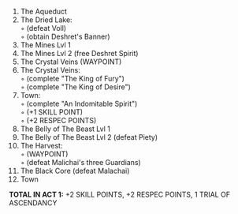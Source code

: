 1. The Aqueduct  
2. The Dried Lake:  
◦ (defeat Voll)  
◦ (obtain Deshret's Banner)  
3. The Mines Lvl 1  
4. The Mines Lvl 2 (free Deshret Spirit)  
5. The Crystal Veins (WAYPOINT)  
6. The Crystal Veins:  
◦ (complete "The King of Fury")  
◦ (complete "The King of Desire")  
7. Town:  
◦ (complete "An Indomitable Spirit")  
◦ (+1 SKILL POINT)  
◦ (+2 RESPEC POINTS)  
8. The Belly of The Beast Lvl 1  
9. The Belly of The Beast Lvl 2 (defeat Piety)  
10. The Harvest:  
◦ (WAYPOINT)  
◦ (defeat Malichai's three Guardians)  
11. The Black Core (defeat Malachai)  
12. Town  

**TOTAL IN ACT 1:** +2 SKILL POINTS, +2 RESPEC POINTS, 1 TRIAL OF ASCENDANCY